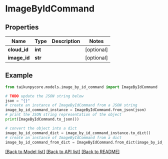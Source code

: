 # ImageByIdCommand


## Properties

Name | Type | Description | Notes
------------ | ------------- | ------------- | -------------
**cloud_id** | **int** |  | [optional] 
**image_id** | **str** |  | [optional] 

## Example

```python
from taikunpycore.models.image_by_id_command import ImageByIdCommand

# TODO update the JSON string below
json = "{}"
# create an instance of ImageByIdCommand from a JSON string
image_by_id_command_instance = ImageByIdCommand.from_json(json)
# print the JSON string representation of the object
print(ImageByIdCommand.to_json())

# convert the object into a dict
image_by_id_command_dict = image_by_id_command_instance.to_dict()
# create an instance of ImageByIdCommand from a dict
image_by_id_command_from_dict = ImageByIdCommand.from_dict(image_by_id_command_dict)
```
[[Back to Model list]](../README.md#documentation-for-models) [[Back to API list]](../README.md#documentation-for-api-endpoints) [[Back to README]](../README.md)


